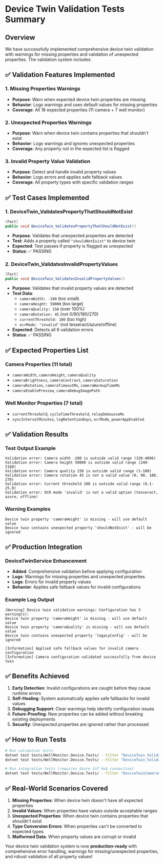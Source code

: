# Device Twin Validation Tests Summary

## Overview
We have successfully implemented comprehensive device twin validation with warnings for missing properties and validation of unexpected properties. The validation system includes:

## ✅ **Validation Features Implemented**

### 1. **Missing Properties Warnings**
- **Purpose**: Warn when expected device twin properties are missing
- **Behavior**: Logs warnings and uses default values for missing properties
- **Coverage**: All 18 expected properties (11 camera + 7 well monitor)

### 2. **Unexpected Properties Warnings**
- **Purpose**: Warn when device twin contains properties that shouldn't exist
- **Behavior**: Logs warnings and ignores unexpected properties
- **Coverage**: Any property not in the expected list is flagged

### 3. **Invalid Property Value Validation**
- **Purpose**: Detect and handle invalid property values
- **Behavior**: Logs errors and applies safe fallback values
- **Coverage**: All property types with specific validation ranges

## ✅ **Test Cases Implemented**

### 1. **DeviceTwin_ValidatesPropertyThatShouldNotExist**
```csharp
[Fact]
public void DeviceTwin_ValidatesPropertyThatShouldNotExist()
```
- **Purpose**: Validates that unexpected properties are detected
- **Test**: Adds a property called `"shouldNotExist"` to device twin
- **Expected**: Test passes if property is flagged as unexpected
- **Status**: ✅ PASSING

### 2. **DeviceTwin_ValidatesInvalidPropertyValues**  
```csharp
[Fact]
public void DeviceTwin_ValidatesInvalidPropertyValues()
```
- **Purpose**: Validates that invalid property values are detected
- **Test Data**: 
  - `cameraWidth: -100` (too small)
  - `cameraHeight: 50000` (too large)
  - `cameraQuality: 150` (over 100%)
  - `cameraRotation: 45` (not 0/90/180/270)
  - `currentThreshold: 100` (too high)
  - `ocrMode: "invalid"` (not tesseract/azure/offline)
- **Expected**: Detects all 6 validation errors
- **Status**: ✅ PASSING

## ✅ **Expected Properties List**

### Camera Properties (11 total)
- `cameraWidth`, `cameraHeight`, `cameraQuality`
- `cameraBrightness`, `cameraContrast`, `cameraSaturation`
- `cameraRotation`, `cameraTimeoutMs`, `cameraWarmupTimeMs`
- `cameraEnablePreview`, `cameraDebugImagePath`

### Well Monitor Properties (7 total)
- `currentThreshold`, `cycleTimeThreshold`, `relayDebounceMs`
- `syncIntervalMinutes`, `logRetentionDays`, `ocrMode`, `powerAppEnabled`

## ✅ **Validation Results**

### Test Output Example
```
Validation error: Camera width -100 is outside valid range (320-4096)
Validation error: Camera height 50000 is outside valid range (240-2160)
Validation error: Camera quality 150 is outside valid range (1-100)
Validation error: Camera rotation 45 is not a valid value (0, 90, 180, 270)
Validation error: Current threshold 100 is outside valid range (0.1-25.0)
Validation error: OCR mode 'invalid' is not a valid option (tesseract, azure, offline)
```

### Warning Examples
```
Device twin property 'cameraHeight' is missing - will use default value
Device twin contains unexpected property 'shouldNotExist' - will be ignored
```

## ✅ **Production Integration**

### DeviceTwinService Enhancement
- **Added**: Comprehensive validation before applying configuration
- **Logs**: Warnings for missing properties and unexpected properties
- **Logs**: Errors for invalid property values
- **Behavior**: Applies safe fallback values for invalid configurations

### Example Log Output
```
[Warning] Device twin validation warnings: Configuration has 3 warning(s):
Device twin property 'cameraHeight' is missing - will use default value
Device twin property 'cameraQuality' is missing - will use default value
Device twin contains unexpected property 'legacyConfig' - will be ignored

[Information] Applied safe fallback values for invalid camera configuration
[Information] Camera configuration validated successfully from device twin
```

## ✅ **Benefits Achieved**

1. **Early Detection**: Invalid configurations are caught before they cause runtime errors
2. **Self-Healing**: System automatically applies safe fallbacks for invalid values
3. **Debugging Support**: Clear warnings help identify configuration issues
4. **Future-Proofing**: New properties can be added without breaking existing deployments
5. **Security**: Unexpected properties are ignored rather than processed

## ✅ **How to Run Tests**

```bash
# Run validation tests
dotnet test tests/WellMonitor.Device.Tests/ --filter "DeviceTwin_ValidatesPropertyThatShouldNotExist"
dotnet test tests/WellMonitor.Device.Tests/ --filter "DeviceTwin_ValidatesInvalidPropertyValues"

# Run integration tests (requires Azure IoT Hub connection)
dotnet test tests/WellMonitor.Device.Tests/ --filter "DeviceTwinCameraConfigurationIntegrationTests"
```

## ✅ **Real-World Scenarios Covered**

1. **Missing Properties**: When device twin doesn't have all expected properties
2. **Invalid Values**: When properties have values outside acceptable ranges
3. **Unexpected Properties**: When device twin contains properties that shouldn't exist
4. **Type Conversion Errors**: When properties can't be converted to expected types
5. **Malformed Data**: When property values are corrupt or invalid

Your device twin validation system is now **production-ready** with comprehensive error handling, warnings for missing/unexpected properties, and robust validation of all property values!
